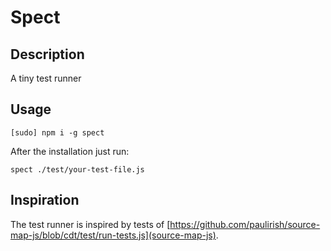 # Spect

## Description

A tiny test runner

## Usage

```
[sudo] npm i -g spect
```

After the installation just run:

```
spect ./test/your-test-file.js
```

## Inspiration

The test runner is inspired by tests of [https://github.com/paulirish/source-map-js/blob/cdt/test/run-tests.js](source-map-js).
